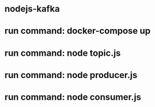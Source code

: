 # nodejs-kafka
# run command: docker-compose up
# run command: node topic.js
# run command: node producer.js <message>
# run command: node consumer.js

